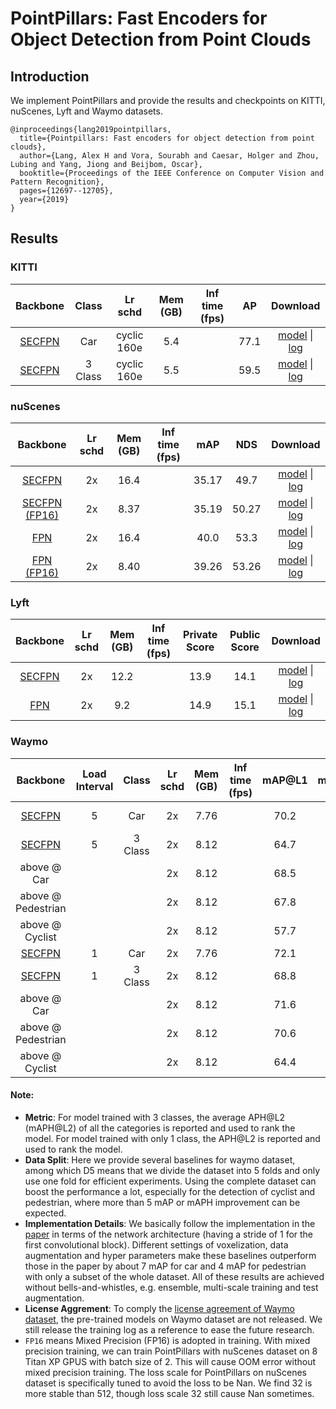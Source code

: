 # PointPillars: Fast Encoders for Object Detection from Point Clouds

## Introduction

<!-- [ALGORITHM] -->

We implement PointPillars and provide the results and checkpoints on KITTI, nuScenes, Lyft and Waymo datasets.

```
@inproceedings{lang2019pointpillars,
  title={Pointpillars: Fast encoders for object detection from point clouds},
  author={Lang, Alex H and Vora, Sourabh and Caesar, Holger and Zhou, Lubing and Yang, Jiong and Beijbom, Oscar},
  booktitle={Proceedings of the IEEE Conference on Computer Vision and Pattern Recognition},
  pages={12697--12705},
  year={2019}
}

```

## Results

### KITTI

|  Backbone|Class   | Lr schd | Mem (GB) | Inf time (fps) | AP  |Download |
| :---------: | :-----: |:-----: | :------: | :------------: | :----: | :------: |
|    [SECFPN](./hv_pointpillars_secfpn_6x8_160e_kitti-3d-car.py)|Car|cyclic 160e|5.4||77.1|[model](https://download.openmmlab.com/mmdetection3d/v0.1.0_models/pointpillars/hv_pointpillars_secfpn_6x8_160e_kitti-3d-car/hv_pointpillars_secfpn_6x8_160e_kitti-3d-car_20200620_230614-77663cd6.pth) &#124; [log](https://download.openmmlab.com/mmdetection3d/v0.1.0_models/pointpillars/hv_pointpillars_secfpn_6x8_160e_kitti-3d-car/hv_pointpillars_secfpn_6x8_160e_kitti-3d-car_20200620_230614.log.json)|
|    [SECFPN](./hv_pointpillars_secfpn_6x8_160e_kitti-3d-3class.py)|3 Class|cyclic 160e|5.5||59.5|[model](https://download.openmmlab.com/mmdetection3d/v0.1.0_models/pointpillars/hv_pointpillars_secfpn_6x8_160e_kitti-3d-3class/hv_pointpillars_secfpn_6x8_160e_kitti-3d-3class_20200620_230421-aa0f3adb.pth) &#124; [log](https://download.openmmlab.com/mmdetection3d/v0.1.0_models/pointpillars/hv_pointpillars_secfpn_6x8_160e_kitti-3d-3class/hv_pointpillars_secfpn_6x8_160e_kitti-3d-3class_20200620_230421.log.json)|

### nuScenes

|  Backbone   | Lr schd | Mem (GB) | Inf time (fps) | mAP |NDS| Download |
| :---------: | :-----: | :------: | :------------: | :----: |:----: | :------: |
|[SECFPN](./hv_pointpillars_secfpn_sbn-all_4x8_2x_nus-3d.py)|2x|16.4||35.17|49.7|[model](https://download.openmmlab.com/mmdetection3d/v0.1.0_models/pointpillars/hv_pointpillars_secfpn_sbn-all_4x8_2x_nus-3d/hv_pointpillars_secfpn_sbn-all_4x8_2x_nus-3d_20200620_230725-0817d270.pth) &#124; [log](https://download.openmmlab.com/mmdetection3d/v0.1.0_models/pointpillars/hv_pointpillars_secfpn_sbn-all_4x8_2x_nus-3d/hv_pointpillars_secfpn_sbn-all_4x8_2x_nus-3d_20200620_230725.log.json)|
|[SECFPN (FP16)](./hv_pointpillars_secfpn_sbn-all_fp16_2x8_2x_nus-3d.py)|2x|8.37||35.19|50.27|[model](https://download.openmmlab.com/mmdetection3d/v0.1.0_models/fp16/hv_pointpillars_secfpn_sbn-all_fp16_2x8_2x_nus-3d/hv_pointpillars_secfpn_sbn-all_fp16_2x8_2x_nus-3d_20201020_222626-c3f0483e.pth) &#124; [log](https://download.openmmlab.com/mmdetection3d/v0.1.0_models/fp16/hv_pointpillars_secfpn_sbn-all_fp16_2x8_2x_nus-3d/hv_pointpillars_secfpn_sbn-all_fp16_2x8_2x_nus-3d_20201020_222626.log.json)|
|[FPN](./hv_pointpillars_fpn_sbn-all_4x8_2x_nus-3d.py)|2x|16.4||40.0|53.3|[model](https://download.openmmlab.com/mmdetection3d/v0.1.0_models/pointpillars/hv_pointpillars_fpn_sbn-all_4x8_2x_nus-3d/hv_pointpillars_fpn_sbn-all_4x8_2x_nus-3d_20200620_230405-2fa62f3d.pth) &#124; [log](https://download.openmmlab.com/mmdetection3d/v0.1.0_models/pointpillars/hv_pointpillars_fpn_sbn-all_4x8_2x_nus-3d/hv_pointpillars_fpn_sbn-all_4x8_2x_nus-3d_20200620_230405.log.json)|
|[FPN (FP16)](./hv_pointpillars_fpn_sbn-all_fp16_2x8_2x_nus-3d.py)|2x|8.40||39.26|53.26|[model](https://download.openmmlab.com/mmdetection3d/v0.1.0_models/fp16/hv_pointpillars_fpn_sbn-all_fp16_2x8_2x_nus-3d/hv_pointpillars_fpn_sbn-all_fp16_2x8_2x_nus-3d_20201021_120719-269f9dd6.pth) &#124; [log](https://download.openmmlab.com/mmdetection3d/v0.1.0_models/fp16/hv_pointpillars_fpn_sbn-all_fp16_2x8_2x_nus-3d/hv_pointpillars_fpn_sbn-all_fp16_2x8_2x_nus-3d_20201021_120719.log.json)|

### Lyft

|  Backbone   | Lr schd | Mem (GB) | Inf time (fps) | Private Score | Public Score | Download |
| :---------: | :-----: | :------: | :------------: | :----: |:----: | :------: |
|[SECFPN](./hv_pointpillars_secfpn_sbn-all_2x8_2x_lyft-3d.py)|2x|12.2||13.9|14.1|[model](https://download.openmmlab.com/mmdetection3d/v0.1.0_models/pointpillars/hv_pointpillars_secfpn_sbn-all_2x8_2x_lyft-3d/hv_pointpillars_secfpn_sbn-all_2x8_2x_lyft-3d_20210517_204807-2518e3de.pth) &#124; [log](https://download.openmmlab.com/mmdetection3d/v0.1.0_models/pointpillars/hv_pointpillars_secfpn_sbn-all_2x8_2x_lyft-3d/hv_pointpillars_secfpn_sbn-all_2x8_2x_lyft-3d_20210517_204807.log.json)|
|[FPN](./hv_pointpillars_fpn_sbn-all_2x8_2x_lyft-3d.py)|2x|9.2||14.9|15.1|[model](https://download.openmmlab.com/mmdetection3d/v0.1.0_models/pointpillars/hv_pointpillars_fpn_sbn-all_2x8_2x_lyft-3d/hv_pointpillars_fpn_sbn-all_2x8_2x_lyft-3d_20210517_202818-fc6904c3.pth) &#124; [log](https://download.openmmlab.com/mmdetection3d/v0.1.0_models/pointpillars/hv_pointpillars_fpn_sbn-all_2x8_2x_lyft-3d/hv_pointpillars_fpn_sbn-all_2x8_2x_lyft-3d_20210517_202818.log.json)|

### Waymo

|  Backbone | Load Interval | Class | Lr schd | Mem (GB) | Inf time (fps) | mAP@L1 | mAPH@L1 |  mAP@L2 | **mAPH@L2** | Download |
| :-------: | :-----------: |:-----:| :------:| :------: | :------------: | :----: | :-----: | :-----: | :-----: | :------: |
| [SECFPN](./hv_pointpillars_secfpn_sbn_2x16_2x_waymoD5-3d-car.py)|5|Car|2x|7.76||70.2|69.6|62.6|62.1|[model](https://download.openmmlab.com/mmdetection3d/v0.1.0_models/pointpillars/hv_pointpillars_secfpn_sbn_2x16_2x_waymoD5-3d-car/hv_pointpillars_secfpn_sbn_2x16_2x_waymoD5-3d-car_20200901_204315-302fc3e7.pth) &#124; [log](https://download.openmmlab.com/mmdetection3d/v0.1.0_models/pointpillars/hv_pointpillars_secfpn_sbn_2x16_2x_waymoD5-3d-car/hv_pointpillars_secfpn_sbn_2x16_2x_waymoD5-3d-car_20200901_204315.log.json)|
| [SECFPN](./hv_pointpillars_secfpn_sbn_2x16_2x_waymoD5-3d-3class.py)|5|3 Class|2x|8.12||64.7|57.6|58.4|52.1|[model](https://download.openmmlab.com/mmdetection3d/v0.1.0_models/pointpillars/hv_pointpillars_secfpn_sbn_2x16_2x_waymoD5-3d-3class/hv_pointpillars_secfpn_sbn_2x16_2x_waymoD5-3d-3class_20200831_204144-d1a706b1.pth) &#124; [log](https://download.openmmlab.com/mmdetection3d/v0.1.0_models/pointpillars/hv_pointpillars_secfpn_sbn_2x16_2x_waymoD5-3d-3class/hv_pointpillars_secfpn_sbn_2x16_2x_waymoD5-3d-3class_20200831_204144.log.json)|
| above @ Car|||2x|8.12||68.5|67.9|60.1|59.6| |
| above @ Pedestrian|||2x|8.12||67.8|50.6|59.6|44.3| |
| above @ Cyclist|||2x|8.12||57.7|54.4|55.5|52.4| |
| [SECFPN](./hv_pointpillars_secfpn_sbn_2x16_2x_waymo-3d-car.py)|1|Car|2x|7.76||72.1|71.5|63.6|63.1|[log](https://download.openmmlab.com/mmdetection3d/v0.1.0_models/pointpillars/hv_pointpillars_secfpn_sbn_2x16_2x_waymo-3d-car/hv_pointpillars_secfpn_sbn_2x16_2x_waymo-3d-car.log.json)|
| [SECFPN](./hv_pointpillars_secfpn_sbn_2x16_2x_waymo-3d-3class.py)|1|3 Class|2x|8.12||68.8|63.3|62.6|57.6|[log](https://download.openmmlab.com/mmdetection3d/v0.1.0_models/pointpillars/hv_pointpillars_secfpn_sbn_2x16_2x_waymo-3d-3class/hv_pointpillars_secfpn_sbn_2x16_2x_waymo-3d-3class.log.json)|
| above @ Car|||2x|8.12||71.6|71.0|63.1|62.5| |
| above @ Pedestrian|||2x|8.12||70.6|56.7|62.9|50.2| |
| above @ Cyclist|||2x|8.12||64.4|62.3|61.9|59.9| |

#### Note:

- **Metric**: For model trained with 3 classes, the average APH@L2 (mAPH@L2) of all the categories is reported and used to rank the model. For model trained with only 1 class, the APH@L2 is reported and used to rank the model.
- **Data Split**: Here we provide several baselines for waymo dataset, among which D5 means that we divide the dataset into 5 folds and only use one fold for efficient experiments. Using the complete dataset can boost the performance a lot, especially for the detection of cyclist and pedestrian, where more than 5 mAP or mAPH improvement can be expected.
- **Implementation Details**: We basically follow the implementation in the [paper](https://arxiv.org/pdf/1912.04838.pdf) in terms of the network architecture (having a
stride of 1 for the first convolutional block). Different settings of voxelization, data augmentation and hyper parameters make these baselines outperform those in the paper by about 7 mAP for car and 4 mAP for pedestrian with only a subset of the whole dataset. All of these results are achieved without bells-and-whistles, e.g. ensemble, multi-scale training and test augmentation.
- **License Aggrement**: To comply the [license agreement of Waymo dataset](https://waymo.com/open/terms/), the pre-trained models on Waymo dataset are not released. We still release the training log as a reference to ease the future research.
- `FP16` means Mixed Precision (FP16) is adopted in training. With mixed precision training, we can train PointPillars with nuScenes dataset on 8 Titan XP GPUS with batch size of 2. This will cause OOM error without mixed precision training. The loss scale for PointPillars on nuScenes dataset is specifically tuned to avoid the loss to be Nan. We find 32 is more stable than 512, though loss scale 32 still cause Nan sometimes.
